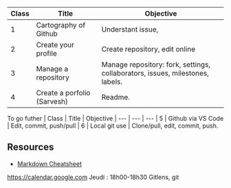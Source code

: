 | Class | Title | Objective 
| --- | --- | ---
| 1 | Cartography of Github | Understant issue, 
| 2 | Create your profile | Create repository, edit online
| 3 | Manage a repository | Manage repository: fork, settings, collaborators, issues, milestones, labels.
| 4 | Create a porfolio (Sarvesh) | Readme.

To go futher
| Class | Title | Objective
| --- | --- | ---
| 5 | Github via VS Code | Edit, commit, push/pull
| 6 | Local git use | Clone/pull, edit, commit, push.

## Resources
- [Markdown Cheatsheet](https://github.com/adam-p/markdown-here/wiki/Markdown-Cheatsheet)

https://calendar.google.com
Jeudi : 18h00-18h30
Gitlens, git